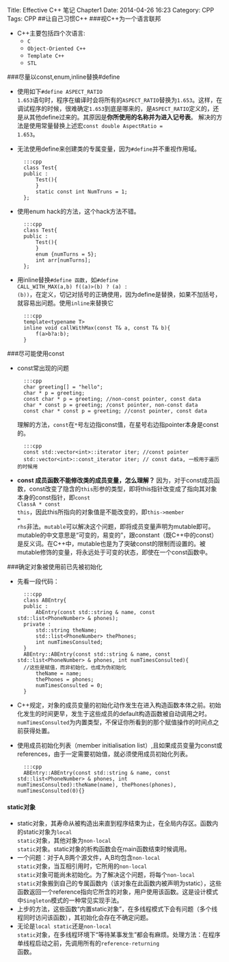 Title: Effective C++ 笔记 Chapter1 
Date: 2014-04-26 16:23
Category: CPP
Tags: CPP
##让自己习惯C++
###视C++为一个语言联邦
* C++主要包括四个次语言:
    * <code>C</code>
    * <code>Object-Oriented C++</code>
    * <code>Template C++</code>
    * <code>STL</code>

###尽量以const,enum,inline替换#define
* 使用如下<code>#define ASPECT_RATIO 1.653</code>语句时，程序在编译时会将所有的<code>ASPECT_RATIO</code>替换为<code>1.653</code>。这样，在调试程序的时候，很难确定<code>1.653</code>到底是哪来的，是<code>ASPECT_RATIO</code>定义的，还是从其他define过来的。其原因是<strong>你所使用的名称并为进入记号表</strong>。 解决的方法是使用常量替换上述宏<code>const double AspectRatio = 1.653</code>。
* 无法使用define来创建类的专属变量，因为<code>#define</code>并不重视作用域。
    
        :::cpp
        class Test{
        public :
            Test(){
            }
            static const int NumTruns = 1;
        };
        
* 使用enum hack的方法，这个hack方法不错。

        :::cpp
        class Test{
        public :
            Test(){
            }
            enum {numTurns = 5};
            int arr[numTurns];
        };
        
* 用inline替换<code>#define 函数</code>，如<code>#define CALL_WITH_MAX(a,b) f((a)>(b) ? (a) : (b))</code>，在定义，切记对括号的正确使用，因为define是替换，如果不加括号，就容易出问题。使用<code>inline</code>来替换它
        
        :::cpp
        template<typename T>
        inline void callWithMax(const T& a, const T& b){
            f(a>b?a:b);
        }
        
###尽可能使用const
* const常出现的问题

        :::cpp
        char greeting[] = "hello";
        char * p = greeting;
        const char * p = greeting; //non-const pointer, const data
        char * const p = greeting; /const pointer, non-const data
        const char * const p = greeting; //const pointer, const data
        
  理解的方法，<code>const</code>在<code>*</code>号左边指const值，在星号右边指pointer本身是const的。
       
        :::cpp
        const std::vector<int>::iterator iter; //const pointer
        std::vector<int>::const_iterator iter; // const data, 一般用于遍历的时候用
        
        
* <strong>const 成员函数不能修改类的成员变量，怎么理解？ </strong></code> 因为，对于const成员函数，const改变了隐含的<code>this</code>形参的类型，即将this指针改变成了指向其对象本身的const指针，即<code>const ClassA * const this</code>，因此this所指向的对象值是不能改变的，即<code>this->member = rhs</code>非法。<code>mutable</code>可以解决这个问题，即将成员变量声明为mutable即可。mutable的中文意思是“可变的，易变的”，跟constant（既C++中的const）是反义词。在C++中，mutable也是为了突破const的限制而设置的。被mutable修饰的变量，将永远处于可变的状态，即使在一个const函数中。
  
###确定对象被使用前已先被初始化
* 先看一段代码：

        :::cpp
        class ABEntry{
        public :
            AbEntry(const std::string & name, const std::list<PhoneNumber> & phones);
        private :
            std::string theName;
            std::list<PhoneNumber> thePhones;
            int numTimesConsulted;
        }
        ABEntry::ABEntry(const std::string & name, const std::list<PhoneNumber> & phones, int numTimesConsulted){
        //这些是赋值，而非初始化，也成为伪初始化
            theName = name;
            thePhones = phones;
            numTimesConsulted = 0;
        }
        
* C++规定，对象的成员变量的初始化动作发生在进入构造函数本体之前。初始化发生的时间更早，发生于这些成员的default构造函数被自动调用之时。<code>numTimesConsulted</code>为内置类型，不保证你所看到的那个赋值操作的时间点之前获得处置。
* 使用成员初始化列表（member initialisation list）,且如果成员变量为const或references，由于一定需要初始值，就必须使用成员初始化列表。

        :::cpp
        ABEntry::ABEntry(const std::string & name, const std::list<PhoneNumber> & phones, int numTimesConsulted):theName(name), thePhones(phones), numTimesConsulted(0){}
        
#### static对象
* static对象，其寿命从被构造出来直到程序结束为止，在全局内存区。函数内的static对象为<code>local static</code>对象，其他对象为<code>non-local static</code>对象。static对象的析构函数会在main函数结束时候调用。
* 一个问题：对于A,B两个源文件，A,B均包含<code>non-local static</code>对象，当互相引用时，它所用的<code>non-local static</code>对象可能尚未初始化。为了解决这个问题，将每个<code>non-local static</code>对象搬到自己的专属函数内（该对象在此函数内被声明为static），这些函数返回一个reference指向它所含的对象，用户使用该函数。这是设计模式中<code>Singleton</code>模式的一种常见实现手法。
* 上步的方法，这些函数“内置static对象”，在多线程模式下会有问题（多个线程同时访问该函数），其初始化会存在不确定问题。
* 无论是<code>local static</code>还是<code>non-local static</code>对象，在多线程环境下“等待某事发生”都会有麻烦。处理方法：在程序单线程启动之前，先调用所有的<code>reference-returning </code>函数。

            
